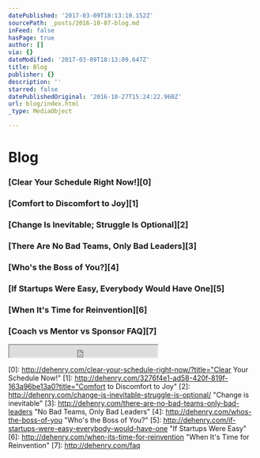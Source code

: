 ```yaml
---
datePublished: '2017-03-09T18:13:10.152Z'
sourcePath: _posts/2016-10-07-blog.md
inFeed: false
hasPage: true
author: []
via: {}
dateModified: '2017-03-09T18:13:09.647Z'
title: Blog
publisher: {}
description: ''
starred: false
datePublishedOriginal: '2016-10-27T15:24:22.960Z'
url: blog/index.html
_type: MediaObject

---
```

# Blog

### [Clear Your Schedule Right Now!][0]

### [Comfort to Discomfort to Joy][1]

### [Change Is Inevitable; Struggle Is Optional][2]

### [There Are No Bad Teams, Only Bad Leaders][3]

### [Who's the Boss of You?][4]

### [If Startups Were Easy, Everybody Would Have One][5]

### [When It's Time for Reinvention][6]

### [Coach vs Mentor vs Sponsor FAQ][7]

<iframe src="https://the-grid.github.io/ed-userhtml/?g=eJxNjkFOxDAMRfc9RRTWbZagURI4BHvkpu40kCZV_KtSIe5OBliMvPv2f36W1FJ5dnoBNrkYgyMCXIdQVhMzOKNFzHiWUJnzW6aVXUuPKEiMT61CIhGn_4v92pax5H7cgZK1mgjUy1KOPpQ9w-mZkrD2rzeqQlEvdzRryNv2KW5QJGcOSmpw2pgtEeZS1-He74jTlSHDuzSLhapww--Y-yftrfnD-M4KzsS-G8t0qq9upPBxrU1lakKp1It6mB9v0323zu_pD6egZFo" height="25" style=""></iframe>



[0]: http://dehenry.com/clear-your-schedule-right-now/?title="Clear Your Schedule Now!"
[1]: http://dehenry.com/3276f4e1-ad58-420f-819f-163a96be13a0?title="Comfort to Discomfort to Joy"
[2]: http://dehenry.com/change-is-inevitable-struggle-is-optional/ "Change is inevitable"
[3]: http://dehenry.com/there-are-no-bad-teams-only-bad-leaders "No Bad Teams, Only Bad Leaders"
[4]: http://dehenry.com/whos-the-boss-of-you "Who's the Boss of You?"
[5]: http://dehenry.com/if-startups-were-easy-everybody-would-have-one "If Startups Were Easy"
[6]: http://dehenry.com/when-its-time-for-reinvention "When It's Time for Reinvention"
[7]: http://dehenry.com/faq